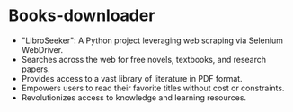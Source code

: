 # Books-downloader
- "LibroSeeker": A Python project leveraging web scraping via Selenium WebDriver.
- Searches across the web for free novels, textbooks, and research papers.
- Provides access to a vast library of literature in PDF format.
- Empowers users to read their favorite titles without cost or constraints.
- Revolutionizes access to knowledge and learning resources.
